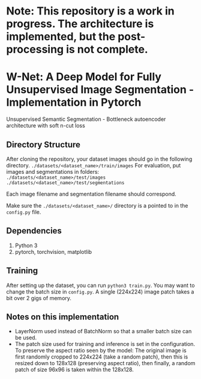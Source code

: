 # Note: This repository is a work in progress. The architecture is implemented, but the post-processing is not complete.


# W-Net: A Deep Model for Fully Unsupervised Image Segmentation - Implementation in Pytorch
Unsupervised Semantic Segmentation - Bottleneck autoencoder architecture with soft n-cut loss

## Directory Structure
After cloning the repository, your dataset images should go in the following directory.
`./datasets/<dataset_name>/train/images`
For evaluation, put images and segmentations in folders:
`./datasets/<dataset_name>/test/images`
`./datasets/<dataset_name>/test/segmentations`

Each image filename and segmentation filename should correspond.

Make sure the `./datasets/<dataset_name>/` directory is a pointed to in the `config.py` file.

## Dependencies
1. Python 3
2. pytorch, torchvision, matplotlib

## Training
After setting up the dataset, you can run `python3 train.py`. You may want to change the batch size in `config.py`. A single (224x224) image patch takes a bit over 2 gigs of memory.

## Notes on this implementation
- LayerNorm used instead of BatchNorm so that a smaller batch size can be used.
- The patch size used for training and inference is set in the configuration.
  To preserve the aspect ratio seen by the model:
  The original image is first randomly cropped to 224x224 (take a random patch),
  then this is resized down to 128x128 (preserving aspect ratio),
  then finally, a random patch of size 96x96 is taken within the 128x128.
